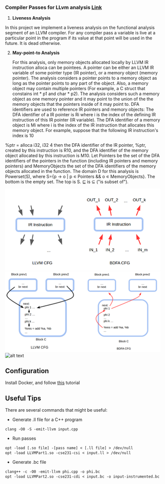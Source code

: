 ### Compiler Passes for LLvm analysis [Link](https://ucsd-pl.github.io/cse231/wi17/part3.html)

1. **Liveness Analysis**

  In this project we implement a liveness analysis on the functional analysis segment of an LLVM compiler. For any compiler pass a variable is live at a particular point in the program if its value at that point will be used in the future. It is dead otherwise.
   
2. **May-point-to Analysis**

   For this analysis, only memory objects allocated locally by LLVM IR instruction alloca can be pointees. A pointer can be either an LLVM IR variable of some pointer type (IR pointer), or a memory object (memory pointer). The analysis considers a pointer points to a memory object as long as the pointer points to any part of the object. Also, a memory object may contain multiple pointers (For example, a C struct that constains int * p1 and char * p2). The analysis considers such a memory object as one memory pointer and it may point to the union of the the memory objects that the pointers inside of it may point to. DFA identifiers are used to reference IR pointers and memory objects: The DFA identifier of a IR pointer is Ri where i is the index of the defining IR instruction of this IR pointer (IR variable). The DFA identifier of a memory object is Mi where i is the index of the IR instruction that allocates this memory object. For example, suppose that the following IR instruction's index is 10

%ptr = alloca i32, i32 4
then the DFA identifier of the IR pointer, %ptr, created by this instruction is R10, and the DFA identifier of the memory object allocated by this instruction is M10.
Let Pointers be the set of the DFA identifiers of the pointers in the function (including IR pointers and memory pointers) and MemoryObjects the set of the DFA identifiers of the memory objects allocated in the function. The domain D for this analysis is Powerset(S), where S={p → o | p ∊ Pointers && o ∊ MemoryObjects}. The bottom is the empty set. The top is S. ⊑ is ⊆ ("is subset of").


![Instruction Set](graphics/cfg-00.png?raw=true)
![](graphics/cfg-01.png)
![alt text](graphics/cfg-02.png)


## Configuration
Install Docker, and follow [this](https://ucsd-pl.github.io/cse231/wi20/part0.html) tutorial

## Useful Tips
There are several commands that might be useful:

* Generate .ll file for a C++ program
```
clang -O0 -S -emit-llvm input.cpp
```

* Run passes 
```
opt -load [.so file] -[pass name] < [.ll file] > /dev/null
opt -load LLVMPart1.so -cse231-csi < input.ll > /dev/null
```

* Generate .bc file
```
clang++ -c -O0 -emit-llvm phi.cpp -o phi.bc
opt -load LLVMPart2.so -cse231-cdi < input.bc -o input-instrumented.bc
```

